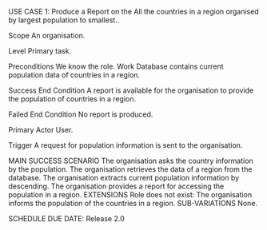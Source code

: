 USE CASE 1: Produce a Report on the All the countries in a region organised by largest population to smallest..

Scope An organisation.

Level Primary task.

Preconditions We know the role. Work Database contains current population data of countries in a region.

Success End Condition A report is available for the organisation to provide the population of countries in a region.

Failed End Condition No report is produced.

Primary Actor User.

Trigger A request for population information is sent to the organisation.

MAIN SUCCESS SCENARIO The organisation asks the country information by the population. The organisation retrieves the data of a region from the database. The organisation extracts current population information by descending. The organisation provides a report for accessing the population in a region. EXTENSIONS Role does not exist: The organisation informs the population of the countries in a region. SUB-VARIATIONS None.

SCHEDULE DUE DATE: Release 2.0